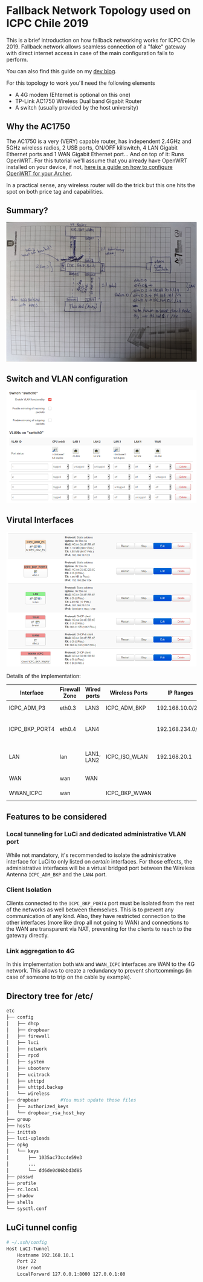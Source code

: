 # Fallback Network Topology used on ICPC Chile 2019

This is a brief introduction on how fallback networking works for ICPC Chile 2019. Fallback network allows seamless connection of a "fake" gateway with direct internet access in case of the main configuration fails to perform.

You can also find this guide on my [dev blog](https://mimashita.moe/dev.html).

For this topology to work you'll need the following elements

* A 4G modem (Ehternet is optional on this one)
* TP-Link AC1750 Wireless Dual band Gigabit Router
* A switch (usually  provided by the host university)

## Why the AC1750
The AC1750 is a very (VERY) capable router, has independent 2.4GHz and 5GHz wireless radios, 2 USB ports, ON/OFF killswitch, 4 LAN Gigabit Ethernet ports and 1 WAN Gigabit Ethernet port... And on top of it: Runs OpenWRT. For this tutorial we'll assume that you already have OpenWRT installed on your device, if not, [here is a guide on how to configure OpenWRT for your Archer](https://mimashita.moe/dev/home-made_timecapsule.html).

In a practical sense, any wireless router will do the trick but this one hits the spot on both price tag and capabilities.
## Summary?
![Summary](./images/summary.png)

## Switch and VLAN configuration
![VLAN configuration](./images/vlan.png)

## Virutal Interfaces
![Virtual Interfaces](./images/interfaces.png)

Details of the implementation:

| Interface      | Firewall Zone | Wired ports | Wireless Ports | IP Ranges        | Protocol       | Usage                                    |
|----------------|---------------|-------------|----------------|------------------|----------------|------------------------------------------|
| ICPC_ADM_P3    | eth0.3        | LAN3        | ICPC_ADM_BKP   | 192.168.10.0/24  | Static Address | Administration                           |
| ICPC_BKP_PORT4 | eth0.4        | LAN4        |                | 192.168.234.0/24 | Static Address | Client-Isolated contestant network       |
| LAN            | lan           | LAN1, LAN2  | ICPC_ISO_WLAN  | 192.168.20.1     | Static Address | General Purpose wired LAN for main staff |
| WAN            | wan           | WAN         |                |                  | DHCP Client    | Wired WAN connection                     |
| WWAN_ICPC      | wan           |             | ICPC_BKP_WWAN  |                  | DHCP Client    | Wireless WAN connection                  |


## Features to be considered
### Local tunneling for LuCi and dedicated administrative VLAN port
While not mandatory, it's recommended to isolate the administrative interface for LuCi to only listed on *certain* interfaces. For those effects, the administrative interfaces will be a virtual bridged port between the Wireless Antenna `ICPC_ADM_BKP` and the `LAN4` port.

### Client Isolation
Clients connected to the `ICPC_BKP_PORT4` port must be isolated from the rest of the networks as well between themselves. This is to prevent any communication of any kind. Also, they have restricted connection to the other interfaces (more like drop all not going to WAN) and connections to the WAN are transparent via NAT, preventing for the clients to reach to the gateway directly.

### Link aggregation to 4G
In this implementation both `WAN` and `WWAN_ICPC` interfaces are WAN to the 4G network. This allows to create a redundancy to prevent shortcommings (in case of someone to trip on the cable by example).

## Directory tree for /etc/
```bash
etc
├── config
│   ├── dhcp
│   ├── dropbear
│   ├── firewall
│   ├── luci
│   ├── network
│   ├── rpcd
│   ├── system
│   ├── ubootenv
│   ├── ucitrack
│   ├── uhttpd
│   ├── uhttpd.backup
│   └── wireless
├── dropbear        #You must update those files
│   ├── authorized_keys         
│   └── dropbear_rsa_host_key
├── group
├── hosts
├── inittab
├── luci-uploads
├── opkg
│   └── keys
│       ├── 1035ac73cc4e59e3
│       ...
│       └── dd6de0d06bbd3d85
├── passwd
├── profile
├── rc.local
├── shadow
├── shells
└── sysctl.conf
```

## LuCi tunnel config
```bash
# ~/.ssh/config
Host LuCI-Tunnel
	Hostname 192.168.10.1
	Port 22
	User root
	LocalForward 127.0.0.1:8000 127.0.0.1:80
```
